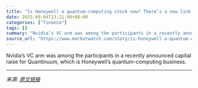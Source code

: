 ```yaml
---
title: "Is Honeywell a quantum-computing stock now? There’s a new link to Nvidia."
date: 2025-09-04T13:21:00+08:00
categories: ["finance"]
tags: []
summary: "Nvidia’s VC arm was among the participants in a recently announced capital raise for Quantinuum, which is Honeywell’s quantum-computing business."
source_url: "https://www.marketwatch.com/story/is-honeywell-a-quantum-computing-stock-now-theres-a-new-link-to-nvidia-a55d54f3?mod=mw_rss_topstories"
---
```


Nvidia’s VC arm was among the participants in a recently announced capital raise for Quantinuum, which is Honeywell’s quantum-computing business.

---

*来源: [原文链接](https://www.marketwatch.com/story/is-honeywell-a-quantum-computing-stock-now-theres-a-new-link-to-nvidia-a55d54f3?mod=mw_rss_topstories)*
